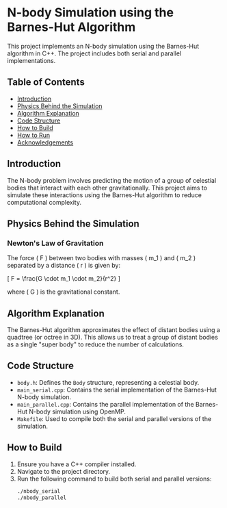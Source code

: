 # N-body Simulation using the Barnes-Hut Algorithm

This project implements an N-body simulation using the Barnes-Hut algorithm in C++. The project includes both serial and parallel implementations.

## Table of Contents
- [Introduction](#introduction)
- [Physics Behind the Simulation](#physics-behind-the-simulation)
- [Algorithm Explanation](#algorithm-explanation)
- [Code Structure](#code-structure)
- [How to Build](#how-to-build)
- [How to Run](#how-to-run)
- [Acknowledgements](#acknowledgements)

## Introduction

The N-body problem involves predicting the motion of a group of celestial bodies that interact with each other gravitationally. This project aims to simulate these interactions using the Barnes-Hut algorithm to reduce computational complexity.

## Physics Behind the Simulation

### Newton's Law of Gravitation

The force \( F \) between two bodies with masses \( m_1 \) and \( m_2 \) separated by a distance \( r \) is given by:

\[ F = \frac{G \cdot m_1 \cdot m_2}{r^2} \]

where \( G \) is the gravitational constant.

## Algorithm Explanation

The Barnes-Hut algorithm approximates the effect of distant bodies using a quadtree (or octree in 3D). This allows us to treat a group of distant bodies as a single "super body" to reduce the number of calculations.

## Code Structure

- `body.h`: Defines the `Body` structure, representing a celestial body.
- `main_serial.cpp`: Contains the serial implementation of the Barnes-Hut N-body simulation.
- `main_parallel.cpp`: Contains the parallel implementation of the Barnes-Hut N-body simulation using OpenMP.
- `Makefile`: Used to compile both the serial and parallel versions of the simulation.

## How to Build

1. Ensure you have a C++ compiler installed.
2. Navigate to the project directory.
3. Run the following command to build both serial and parallel versions:
   ```sh
   ./nbody_serial
   ./nbody_parallel

